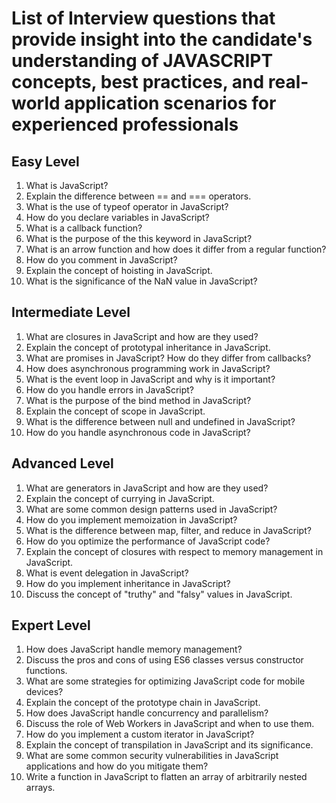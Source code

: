 # List of Interview questions that provide insight into the candidate's understanding of JAVASCRIPT concepts, best practices, and real-world application scenarios for experienced professionals

## Easy Level

1. What is JavaScript?
2. Explain the difference between == and === operators.
3. What is the use of typeof operator in JavaScript?
4. How do you declare variables in JavaScript?
5. What is a callback function?
6. What is the purpose of the this keyword in JavaScript?
7. What is an arrow function and how does it differ from a regular function?
8. How do you comment in JavaScript?
9. Explain the concept of hoisting in JavaScript.
10. What is the significance of the NaN value in JavaScript?

## Intermediate Level

1. What are closures in JavaScript and how are they used?
2. Explain the concept of prototypal inheritance in JavaScript.
3. What are promises in JavaScript? How do they differ from callbacks?
4. How does asynchronous programming work in JavaScript?
5. What is the event loop in JavaScript and why is it important?
6. How do you handle errors in JavaScript?
7. What is the purpose of the bind method in JavaScript?
8. Explain the concept of scope in JavaScript.
9. What is the difference between null and undefined in JavaScript?
10. How do you handle asynchronous code in JavaScript?

## Advanced Level

1. What are generators in JavaScript and how are they used?
2. Explain the concept of currying in JavaScript.
3. What are some common design patterns used in JavaScript?
4. How do you implement memoization in JavaScript?
5. What is the difference between map, filter, and reduce in JavaScript?
6. How do you optimize the performance of JavaScript code?
7. Explain the concept of closures with respect to memory management in JavaScript.
8. What is event delegation in JavaScript?
9. How do you implement inheritance in JavaScript?
10. Discuss the concept of "truthy" and "falsy" values in JavaScript.

## Expert Level

1. How does JavaScript handle memory management?
2. Discuss the pros and cons of using ES6 classes versus constructor functions.
3. What are some strategies for optimizing JavaScript code for mobile devices?
4. Explain the concept of the prototype chain in JavaScript.
5. How does JavaScript handle concurrency and parallelism?
6. Discuss the role of Web Workers in JavaScript and when to use them.
7. How do you implement a custom iterator in JavaScript?
8. Explain the concept of transpilation in JavaScript and its significance.
9. What are some common security vulnerabilities in JavaScript applications and how do you mitigate them?
10. Write a function in JavaScript to flatten an array of arbitrarily nested arrays.
